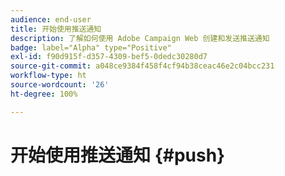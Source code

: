 ```yaml
---
audience: end-user
title: 开始使用推送通知
description: 了解如何使用 Adobe Campaign Web 创建和发送推送通知
badge: label="Alpha" type="Positive"
exl-id: f90d915f-d357-4309-bef5-0dedc30280d7
source-git-commit: a048ce9384f458f4cf94b38ceac46e2c04bcc231
workflow-type: ht
source-wordcount: '26'
ht-degree: 100%

---
```


# 开始使用推送通知 {#push}
